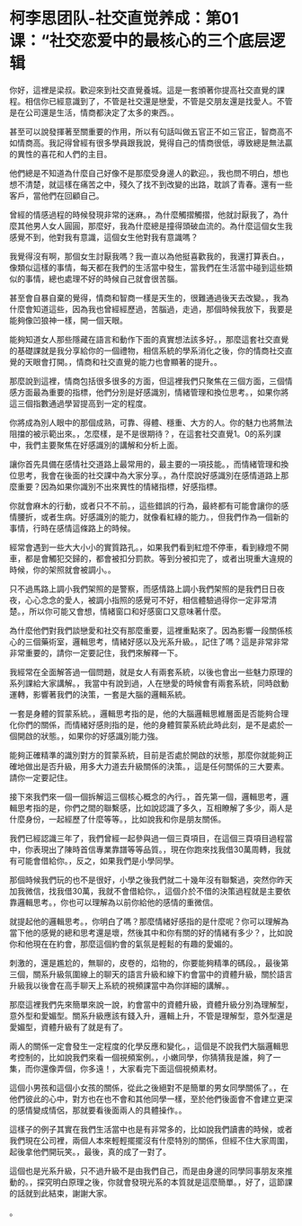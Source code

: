 # 柯李思团队-社交直觉养成：第01课：“社交恋爱中的最核心的三个底层逻辑

你好，這裡是梁叔。歡迎來到社交直覺養城。這是一套頒著你提高社交直覺的課程。相信你已經意識到了，不管是社交還是戀愛，不管是交朋友還是找愛人。不管是在公司還是生活，情商都決定了太多的東西。。

甚至可以說發揮著至關重要的作用，所以有句話叫做五官正不如三官正，智商高不如情商高。我記得曾經有很多學員跟我說，覺得自己的情商很低，導致總是無法贏的異性的喜花和人們的主目。

他們總是不知道為什麼自己好像不是那麼受身邊人的歡迎。，我也問不明白，想也想不清楚，就這樣在痛苦之中，殘久了找不到改變的出路，耽誤了青春。還有一些客戶，當他們在回顧自己。

曾經的情感過程的時候發現非常的迷麻。，為什麼觸摺觸摺，他就討厭我了，為什麼其他男人女人圓圓，那麼好，我為什麼總是撞得頭破血流的。為什麼這個女生我感覺不到，他對我有意識，這個女生他對我有意識嗎？

我覺得沒有啊，那個女生討厭我嗎？我一直以為他挺喜歡我的，我還打算表白。，像類似這樣的事情，每天都在我們的生活當中發生，當我們在生活當中碰到這些類似的事情，總也處理不好的時候自己就會很苦腦。

甚至會自暴自棄的覺得，情商和智商一樣是天生的，很難通過後天去改變。，我為什麼會知道這些，因為我也曾經經歷過，苦腦過，走過，那個時候我放下，我要是能夠像凹狼神一樣，開一個天眼。

能夠知道女人那些隱藏在語言和動作下面的真實想法該多好。，那麼這套社交直覺的基礎課就是我分享給你的一個禮物，相信系統的學系消化之後，你的情商社交直覺的天眼會打開。，情商和社交直覺的能力也會顯著的提升。。

那麼說到這裡，情商包括很多很多的方面，但這裡我們只聚焦在三個方面，三個情感方面最為重要的指標，他們分別是好感識別，情緒管理和換位思考。，如果你將這三個指數通過學習提高到一定的程度。

你將成為別人眼中的那個成熟，可靠、得體、穩重、大方的人。你的魅力也將無法阻擋的被示範出來。，怎麼樣，是不是很期待？，在這套社交直覺1。0的系列課中，我們主要聚焦在好感識別的講解和分析上面。

讓你首先具備在感情社交道路上最常用的，最主要的一項技能。，而情緒管理和換位思考，我會在後面的社交課中為大家分享。，為什麼說好感識別在感情道路上那麼重要？因為如果你識別不出來異性的情緒指標，好感指標。

你就會麻木的行動，或者只不不前。，這些錯誤的行為，最終都有可能會讓你的感情腰折，或者生病。好感識別的能力，就像看紅綠的能力。，但我們作為一個新的事情，行時在感情這條路上的時候。

經常會遇到一些大大小小的實質路孔。，如果我們看到紅燈不停車，看到綠燈不開車，都是會觸犯交歸的，都會被扣分罰款。等到分被扣完了，或者出現重大違規的時候，你的架照就會被調小。。

只不過馬路上調小我們架照的是警察，而感情路上調小我們架照的是我們日日夜夜，心心念念的愛人，被調小指照的感覺可不好，相信體驗過得你一定非常清楚。，所以你可能又會想，情緒窗口和好感窗口又意味著什麼。

為什麼他們對我們談戀愛和社交有那麼重要，這裡重點來了。因為影響一段關係核心的三個藥術室，邏輯思考，情緒好感以及光系升級。，記住了嗎？這是非常非常非常重要的，請你一定要記住，我們來解釋一下。

我經常在全面解答過一個問題，就是女人有兩套系統，以後也會出一些魅力原理的系列課給大家講解。，我當中有說到過，人在戀愛的時候會有兩套系統，同時啟動運轉，影響著我們的決策，一套是大腦的邏輯系統。

一套是身體的賀蒙系統。，邏輯思考指的是，他的大腦邏輯思維層面是否能夠合理化你們的關係，而情緒好感則指的是，他的身體賀蒙系統此時此刻，是不是處於一個開啟的狀態。，如果你的好感識別能力強。

能夠正確精準的識別對方的賀蒙系統，目前是否處於開啟的狀態，那麼你就能夠正確地做出是否升級，用多大力道去升級關係的決策。，這是任何關係的三大要素。請你一定要記住。

接下來我們來一個一個拆解這三個核心概念的內行。，首先第一個，邏輯思考，邏輯思考指的是，你們之間的聯繫感，比如說認識了多久，互相瞭解了多少，兩人是什麼身份，一起經歷了什麼等等。，比如說我和你是朋友關係。

我們已經認識三年了，我們曾經一起參與過一個三頁項目，在這個三頁項目過程當中，你表現出了陳時首信專業靠譜等等品質。，現在你跑來找我借30萬周轉，我就有可能會借給你。，反之，如果我們是小學同學。

那個時候我們玩的也不是很好，小學之後我們就二十幾年沒有聯繫過，突然你昨天加我微信，找我借30萬，我就不會借給你。，這個介於不借的決策過程就是主要依靠邏輯思考。，你也可以理解為以前你給他的感情的重微信。

就提起他的邏輯思考。，你明白了嗎？那麼情緒好感指的是什麼呢？你可以理解為當下他的感覺的總和思考還是壞，然後其中和你有關的好的情緒有多少？，比如說你和他現在在約會，那麼這個約會的氣氛是輕鬆的有趣的愛媚的。

刺激的，還是尷尬的，無聊的，皮卷的，焰物的，你要能夠精準的碼段。，最後第三個，關系升級氛圍線上的聊天的語言升級和線下約會當中的資體升級，關於語言升級我以後會在高手聊天上系統的視頻課當中為你詳細的講解。。

那麼這裡我們先來簡單來說一說，約會當中的資體升級，資體升級分別為理解型，意外型和愛媚型。關系升級應該有錢入升，邏輯上升，不管是理解型，意外型還是愛媚型，資體升級有了就是有了。

兩人的關係一定會發生一定程度的化學反應和變化。，這個是不說我們大腦邏輯思考控制的，比如說我們來看一個視頻案例。，小嫩同學，你猜猜我是誰，夠了一集，而你還像弄個，你多遠！，大家看完下面這個視頻素材。

這個小男孩和這個小女孩的關係，從此之後絕對不是簡單的男女同學關係了。，在他們彼此的心中，對方也在也不會和其他同學一樣，至於他們後面會不會建立更深的感情變成情侶，那就要看後面兩人的具體操作。。

這樣子的例子其實在我們生活當中也是有非常多的，比如說我們讀書的時候，或者我們現在公司裡，兩個人本來輕輕擺擺沒有什麼特別的關係，但經不住大家周圍，起後拿他們開玩笑。，最後，真的成了一對了。

這個也是光系升級，只不過升級不是由我們自己，而是由身邊的同學同事朋友來推動的。，探究明白原理之後，你就會發現光系的本質就是這麼簡單。，好了，這節課的話就到此結束，謝謝大家。

。